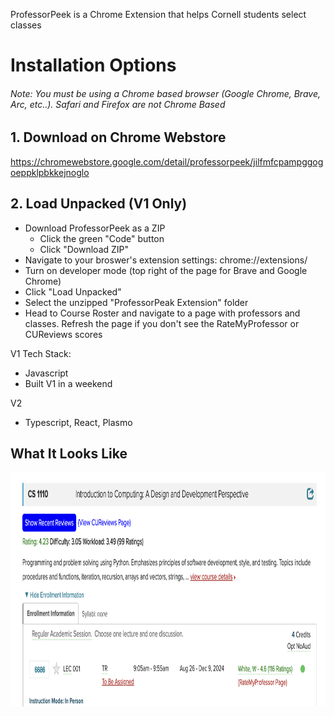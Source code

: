ProfessorPeek is a Chrome Extension that helps Cornell students select classes

# Installation Options

###### Note: You must be using a Chrome based browser (Google Chrome, Brave, Arc, etc..). Safari and Firefox are not Chrome Based

## 1. Download on Chrome Webstore

https://chromewebstore.google.com/detail/professorpeek/jilfmfcpampggogoeppklpbkkejnoglo

## 2. Load Unpacked (V1 Only)

- Download ProfessorPeek as a ZIP
  - Click the green "Code" button
  - Click "Download ZIP"
- Navigate to your broswer's extension settings: chrome://extensions/
- Turn on developer mode (top right of the page for Brave and Google Chrome)
- Click "Load Unpacked"
- Select the unzipped "ProfessorPeak Extension" folder
- Head to Course Roster and navigate to a page with professors and classes. Refresh the page if you don't see the RateMyProfessor or CUReviews scores

V1 Tech Stack:

- Javascript
- Built V1 in a weekend

V2

- Typescript, React, Plasmo

## What It Looks Like

<img src="demo-1.png" alt="demo picture" title="Demo Picture" height = "375" width = "900">
